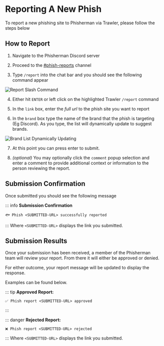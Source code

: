 # Reporting A New Phish

To report a new phishing site to Phisherman via Trawler, please follow the steps below

## How to Report

1. Navigate to the Phisherman Discord server

2. Proceed to the [#phish-reports](https://discord.com/channels/878130674844979210/899317005440675961) channel

3. Type `/report` into the chat bar and you should see the following command appear

![Report Slash Command](/images/trawler-report-slash-command.png)

4. Either hit `ENTER` or left click on the highlighted Trawler `/report` command

5. In the `link` box, enter the *full url* to the phish site you want to report

6. In the `brand` box type the name of the brand that the phish is targeting (Eg Discord). As you type, the list will dynamically update to suggest brands.

![Brand List Dynamically Updating](/images/trawler-report-slash-command-brands.png)

7. At this point you can press enter to submit.

7. _(optional)_ You may optionally click the `comment` popup selection and enter a comment to provide additional context or information to the person reviewing the report.

## Submission Confirmation

Once submitted you should see the following message

::: info **Submission Confirmation**
```
🐟 Phish <SUBMITTED-URL> successfully reported
```
:::
Where `<SUBMITTED-URL>` displays the link you submitted.

## Submission Results

Once your submission has been received, a member of the Phisherman team will review your report. From there it will either be approved or denied.

For either outcome, your report message will be updated to display the response.

Examples can be found below.


::: tip **Approved Report:**
```
✅ Phish report <SUBMITTED-URL> approved
```
:::

::: danger **Rejected Report:**
```
❌ Phish report <SUBMITTED-URL> rejected
```
:::
Where `<SUBMITTED-URL>` displays the link you submitted.